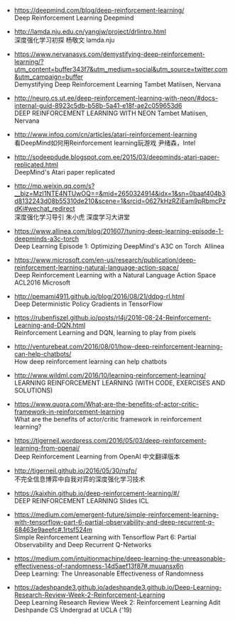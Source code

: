 

* https://deepmind.com/blog/deep-reinforcement-learning/  
Deep Reinforcement Learning Deepmind

* http://lamda.nju.edu.cn/yangjw/project/drlintro.html   
深度强化学习初探 杨敬文 lamda.nju

* https://www.nervanasys.com/demystifying-deep-reinforcement-learning/?utm_content=buffer343f7&utm_medium=social&utm_source=twitter.com&utm_campaign=buffer   
Demystifying Deep Reinforcement Learning  Tambet Matiisen, Nervana  

* http://neuro.cs.ut.ee/deep-reinforcement-learning-with-neon/#docs-internal-guid-8923c5db-b58b-5a41-e18f-ae2c059653d6  
DEEP REINFORCEMENT LEARNING WITH NEON  Tambet Matiisen, Nervana

* http://www.infoq.com/cn/articles/atari-reinforcement-learning  
看DeepMind如何用Reinforcement learning玩游戏 尹绪森，Intel

* http://sodeepdude.blogspot.com.ee/2015/03/deepminds-atari-paper-replicated.html  
DeepMind's Atari paper replicated    

* http://mp.weixin.qq.com/s?__biz=MzI1NTE4NTUwOQ==&mid=2650324914&idx=1&sn=0baaf404b3d8132243d08b55310de210&scene=1&srcid=0627kHzRZiEam9pRbmcPzdKi#wechat_redirect   
深度强化学习导引 朱小虎 深度学习大讲堂

* https://www.allinea.com/blog/201607/tuning-deep-learning-episode-1-deepminds-a3c-torch   
Deep Learning Episode 1: Optimizing DeepMind's A3C on Torch  Allinea

* https://www.microsoft.com/en-us/research/publication/deep-reinforcement-learning-natural-language-action-space/  
Deep Reinforcement Learning with a Natural Language Action Space ACL2016 Microsoft

* http://pemami4911.github.io/blog/2016/08/21/ddpg-rl.html  
Deep Deterministic Policy Gradients in TensorFlow  

* https://rubenfiszel.github.io/posts/rl4j/2016-08-24-Reinforcement-Learning-and-DQN.html  
Reinforcement Learning and DQN, learning to play from pixels  

* http://venturebeat.com/2016/08/01/how-deep-reinforcement-learning-can-help-chatbots/  
How deep reinforcement learning can help chatbots

* http://www.wildml.com/2016/10/learning-reinforcement-learning/  
LEARNING REINFORCEMENT LEARNING (WITH CODE, EXERCISES AND SOLUTIONS)  

* https://www.quora.com/What-are-the-benefits-of-actor-critic-framework-in-reinforcement-learning  
What are the benefits of actor/critic framework in reinforcement learning?  

* https://tigerneil.wordpress.com/2016/05/03/deep-reinforcement-learning-from-openai/  
Deep Reinforcement Learning from OpenAI 中文翻译版本

* http://tigerneil.github.io/2016/05/30/nsfp/   
不完全信息博弈中自我对弈的深度强化学习技术  

* https://kaixhin.github.io/deep-reinforcement-learning/#/  
DEEP REINFORCEMENT LEARNING Slides ICL

* https://medium.com/emergent-future/simple-reinforcement-learning-with-tensorflow-part-6-partial-observability-and-deep-recurrent-q-68463e9aeefc#.1rtsf524m  
Simple Reinforcement Learning with Tensorflow Part 6: Partial Observability and Deep Recurrent Q-Networks 

* https://medium.com/intuitionmachine/deep-learning-the-unreasonable-effectiveness-of-randomness-14d5aef13f87#.muuansx6n  
Deep Learning: The Unreasonable Effectiveness of Randomness

* https://adeshpande3.github.io/adeshpande3.github.io/Deep-Learning-Research-Review-Week-2-Reinforcement-Learning  
Deep Learning Research Review Week 2: Reinforcement Learning Adit Deshpande CS Undergrad at UCLA ('19)

